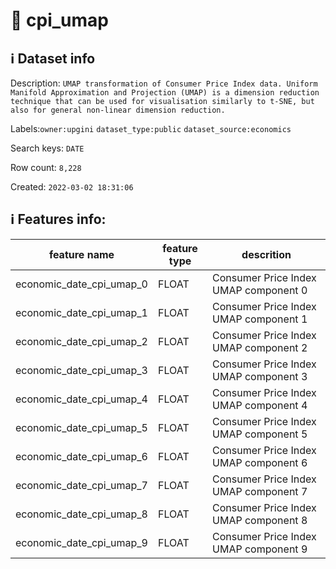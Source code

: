# 📖 cpi_umap 
## ℹ️ Dataset info 
Description: `UMAP transformation of Consumer Price Index data. Uniform Manifold Approximation and Projection (UMAP) is a dimension reduction technique that can be used for visualisation similarly to t-SNE, but also for general non-linear dimension reduction. ` 

Labels:`owner:upgini` `dataset_type:public` `dataset_source:economics` 

Search keys: `DATE`

Row count: `8,228`

Created: `2022-03-02 18:31:06` 

## ℹ️ Features info:
|feature name|feature type|descrition|
|---|---|---|
|economic_date_cpi_umap_0|FLOAT|Consumer Price Index UMAP component 0|
|economic_date_cpi_umap_1|FLOAT|Consumer Price Index UMAP component 1|
|economic_date_cpi_umap_2|FLOAT|Consumer Price Index UMAP component 2|
|economic_date_cpi_umap_3|FLOAT|Consumer Price Index UMAP component 3|
|economic_date_cpi_umap_4|FLOAT|Consumer Price Index UMAP component 4|
|economic_date_cpi_umap_5|FLOAT|Consumer Price Index UMAP component 5|
|economic_date_cpi_umap_6|FLOAT|Consumer Price Index UMAP component 6|
|economic_date_cpi_umap_7|FLOAT|Consumer Price Index UMAP component 7|
|economic_date_cpi_umap_8|FLOAT|Consumer Price Index UMAP component 8|
|economic_date_cpi_umap_9|FLOAT|Consumer Price Index UMAP component 9|
